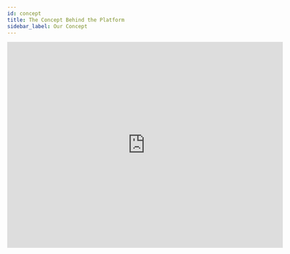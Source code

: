 ```yaml
---
id: concept
title: The Concept Behind the Platform
sidebar_label: Our Concept
---
```


<iframe
    width="640"
    height="480"
    src="https://www.youtube.com/embed/MIOZjQpP-VA"
    frameborder="0"
    allow="autoplay; encrypted-media"
    allowfullscreen
>
</iframe>
